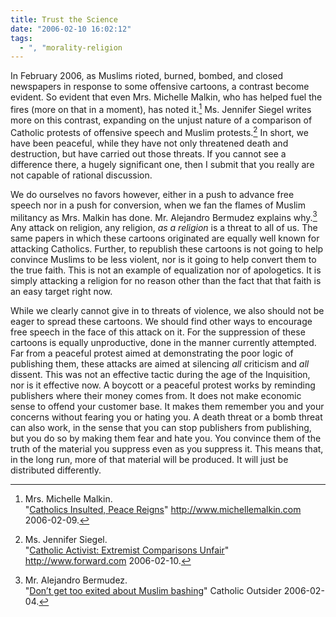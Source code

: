 ```yaml
---
title: Trust the Science
date: "2006-02-10 16:02:12"
tags:
  - ", "morality-religion
---
```

In February 2006, as Muslims rioted, burned, bombed, and closed newspapers in
response to some offensive cartoons, a contrast become evident.  So evident that
even Mrs. Michelle Malkin, who has helped fuel the fires (more on that in a
moment), has noted it.[^20060210-1]  Ms. Jennifer Siegel writes more on this
contrast, expanding on the unjust nature of a comparison of Catholic protests of
offensive speech and Muslim protests.[^20060210-2]  In short, we have been
peaceful, while they have not only threatened death and destruction, but have
carried out those threats.   If you cannot see a difference there, a hugely
significant one, then I submit that you really are not capable of rational
discussion.

We do ourselves no favors however, either in a push to advance free speech nor
in a push for conversion, when we fan the flames of Muslim militancy as Mrs.
Malkin has done.  Mr. Alejandro Bermudez explains why.[^20060210-3]  Any attack
on religion, any religion, *as a religion* is a threat to all of us.  The same
papers in which these cartoons originated are equally well known for attacking
Catholics.  Further, to republish these cartoons is not going to help convince
Muslims to be less violent, nor is it going to help convert them to the true
faith.  This is not an example of equalization nor of apologetics.  It is
simply attacking a religion for no reason other than the fact that that faith is
an easy target right now.

While we clearly cannot give in to threats of violence, we also should not be
eager to spread these cartoons.  We should find other ways to encourage free
speech in the face of this attack on it.  For the suppression of these cartoons
is equally unproductive, done in the manner currently attempted.  Far from a
peaceful protest aimed at demonstrating the poor logic of publishing them, these
attacks are aimed at silencing *all* criticism and *all* dissent. This was not an
effective tactic during the age of the Inquisition, nor is it effective now.  A
boycott or a peaceful protest works by reminding publishers where their money
comes from.  It does not make economic sense to offend your customer base.  It
makes them remember you and your concerns without fearing you or hating you.  A
death threat or a bomb threat can also work, in the sense that you can stop
publishers from publishing, but you do so by making them fear and hate you.  You
convince them of the truth of the material you suppress even as you suppress it.
This means that, in the long run, more of that material will be produced.  It
will just be distributed differently.


[^20060210-1]: Mrs. Michelle Malkin.  
    "[Catholics Insulted, Peace Reigns](http://michellemalkin.com/archives/004522.htm)" 
    <http://www.michellemalkin.com> 2006-02-09.  

[^20060210-2]: Ms. Jennifer Siegel.  
    "[Catholic Activist: Extremist Comparisons Unfair](http://www.forward.com/articles/7329)" 
    <http://www.forward.com> 2006-02-10.  

[^20060210-3]: Mr. Alejandro Bermudez.  
    "[Don’t get too exited about Muslim bashing](http://www.catholicnewsagency.com/blog/?p=108)" 
    Catholic Outsider 2006-02-04.  

